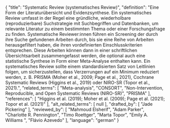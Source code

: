 {
    "title": "Systematic Review (systematisches Review)",
    "definition": "Eine Form der Literaturübersicht und Evidenzsynthese. Ein systematisches Review umfasst in der Regel eine gründliche, wiederholbare (reproduzierbare) Suchstrategie mit Suchbegriffen und Datenbanken, um relevante Literatur zu einem bestimmten Thema oder einer Forschungsfrage zu finden. Systematische Reviewer:innen führen ein Screening der durch ihre Suche gefundenen Arbeiten durch, bis sie eine Reihe von Arbeiten herausgefiltert haben, die ihren vordefinierten Einschlusskriterien entsprechen. Diese Arbeiten können dann in einer schriftlichen Übersichtsarbeit zusammengefasst werden, die optional auch eine statistische Synthese in Form einer Meta-Analyse enthalten kann. Ein systematisches Review sollte einem standardisierten Satz von Leitlinien folgen, um sicherzustellen, dass Verzerrungen auf ein Minimum reduziert werden, z. B. PRISMA (Moher et al., 2009; Page et al., 2021), Cochrane Systematic Reviews (Higgins et al., 2019) oder NIRO-SR (Topor et al., 2021).",
    "related_terms": [
        "Meta-analysis",
        "CONSORT",
        "Non-Intervention, Reproducible, and Open Systematic Reviews (NIRO-SR)",
        "PRISMA"
    ],
    "references": [
        "Higgins et al. (2019); Moher et al. (2009); Page et al. (2021); Topor et al. (2021)"
    ],
    "alt_related_terms": [
        null
    ],
    "drafted_by": [
        "Jade Pickering"
    ],
    "reviewed_by": [
        "Mahmoud Elsherif",
        "Adam Parker",
        "Charlotte R. Pennington",
        "Timo Roettger",
        "Marta Topor",
        "Emily A. Williams ",
        "Flávio Azevedo"
    ],
    "language": "german"
}